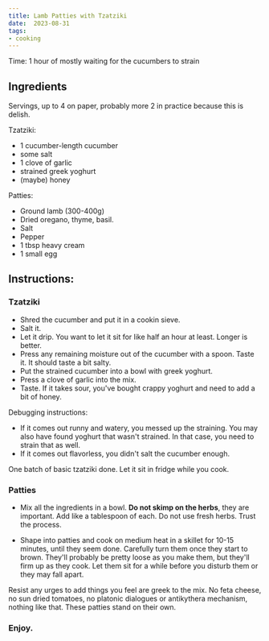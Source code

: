 ```yaml
---
title: Lamb Patties with Tzatziki
date:  2023-08-31
tags:
- cooking
---
```


Time: 1 hour of mostly waiting for the cucumbers to strain

## Ingredients

Servings, up to 4 on paper, probably more 2 in 
practice because this is delish.

Tzatziki:

- 1 cucumber-length cucumber
- some salt
- 1 clove of garlic
- strained greek yoghurt
- (maybe) honey

Patties:

- Ground lamb (300-400g)
- Dried oregano, thyme, basil.
- Salt
- Pepper
- 1 tbsp heavy cream
- 1 small egg

## Instructions:

### Tzatziki

* Shred the cucumber and put it in a cookin sieve.
* Salt it.
* Let it drip.  You want to let it sit for like half an hour at least.  Longer is better.  
* Press any remaining moisture out of the cucumber with a spoon.  Taste it. It should taste a bit salty.
* Put the strained cucumber into a bowl with greek yoghurt.
* Press a clove of garlic into the mix.
* Taste.  If it takes sour, you've bought crappy yoghurt and need to add a bit of honey.  

Debugging instructions:
* If it comes out runny and watery, you messed up the straining.  You may also have found yoghurt that wasn't strained.  In that case, you need to strain that as well. 
* If it comes out flavorless, you didn't salt the cucumber enough.

One batch of basic tzatziki done. Let it sit in fridge while you cook.

### Patties

* Mix all the ingredients in a bowl. **Do not skimp on the herbs**, they are important. Add like a tablespoon of each. Do not use fresh herbs. Trust the process.

* Shape into patties and cook on medium heat in a skillet for 10-15 minutes, until they seem done. Carefully turn them once they start to brown. They'll probably be pretty loose as you make them, but they'll firm up as they cook.  Let them sit for a while before you disturb them or they may fall apart.

Resist any urges to add things you feel are greek to the mix.  No feta cheese, no sun dried tomatoes, no platonic dialogues or antikythera mechanism, nothing like that.  These patties stand on their own. 

### Enjoy.
